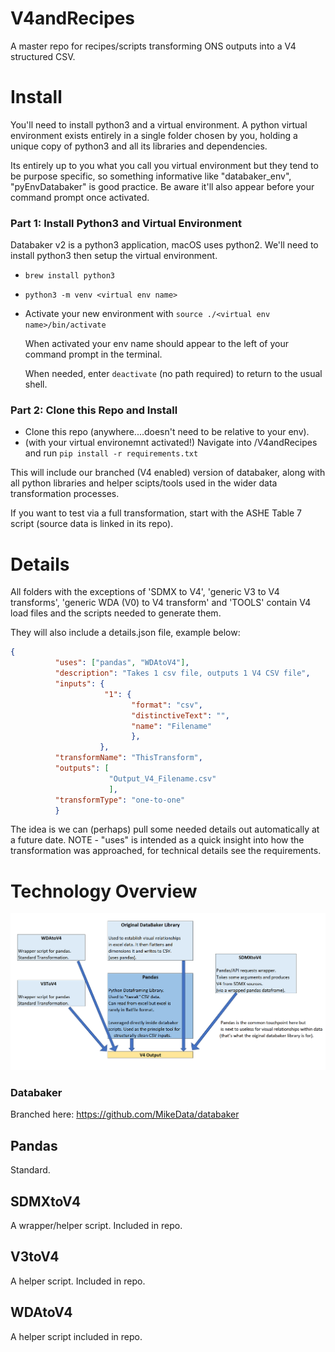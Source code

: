 # V4andRecipes

A master repo for recipes/scripts transforming ONS outputs into a V4 structured CSV.


# Install

You'll need to install python3 and a virtual environment. A python virtual environment exists entirely in a single folder chosen by you, holding a unique copy of python3 and all its libraries and dependencies. 

Its entirely up to you what you call you virtual environment but they tend to be purpose specific, so something informative like "databaker_env", "pyEnvDatabaker" is good practice. Be aware it'll also appear before your command prompt once activated. 


### Part 1: Install Python3 and Virtual Environment

Databaker v2 is a python3 application, macOS uses python2. We'll need to install python3 then setup the virtual environment.
* `brew install python3`
* `python3 -m venv <virtual env name>`
* Activate your new environment with `source ./<virtual env name>/bin/activate`

  When activated your env name should appear to the left of your command prompt in the terminal.
  
  When needed, enter `deactivate` (no path required) to return to the usual shell.
  
  
### Part 2: Clone this Repo and Install
* Clone this repo (anywhere....doesn't need to be relative to your env).
* (with your virtual environemnt activated!) Navigate into /V4andRecipes and run ```pip install -r requirements.txt```

This will include our branched (V4 enabled) version of databaker, along with all python libraries and helper scipts/tools used in the wider data transformation processes.

If you want to test via a full transformation, start with the ASHE Table 7 script (source data is linked in its repo).


# Details

All folders with the exceptions of 'SDMX to V4', 'generic V3 to V4 transforms', 'generic WDA (V0) to V4 transform' and 'TOOLS' contain V4 load files and the scripts needed to generate them.

They will also include a details.json file, example below:

```json
{
          "uses": ["pandas", "WDAtoV4"],
          "description": "Takes 1 csv file, outputs 1 V4 CSV file",
          "inputs": {
                     "1": {
                           "format": "csv",
                           "distinctiveText": "",
                           "name": "Filename"
                           },
                    },
          "transformName": "ThisTransform",
          "outputs": [
                      "Output_V4_Filename.csv"
                      ],            
          "transformType": "one-to-one"
          }
```

The idea is we can (perhaps) pull some needed details out automatically at a future date. NOTE - "uses" is intended as a quick insight into how the transformation was approached, for technical details see the requirements.


# Technology Overview

![alt tag](/technology_overview_pic.png)

### Databaker

Branched here: https://github.com/MikeData/databaker

## Pandas

Standard.

## SDMXtoV4

A wrapper/helper script. Included in repo.

## V3toV4

A helper script. Included in repo.

## WDAtoV4

A helper script included in repo.

